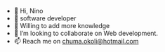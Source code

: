 - 👋 Hi, Nino
- 👀 software developer  
- 🌱 Willing to add more knowledge
- 💞️ I’m looking to collaborate on Web development.
- 📫 Reach me on chuma.okoli@hotmail.com

<!---
chuma-okoli/chuma-okoli is a ✨ special ✨ repository because its `README.md` (this file) appears on your GitHub profile.
You can click the Preview link to take a look at your changes.
--->
